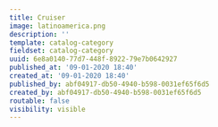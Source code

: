 ```yaml
---
title: Cruiser
image: latinoamerica.png
description: ''
template: catalog-category
fieldset: catalog-category
uuid: 6e8a0140-77d7-448f-8922-79e7b0642927
published_at: '09-01-2020 18:40'
created_at: '09-01-2020 18:40'
published_by: abf04917-db50-4940-b598-0031ef65f6d5
created_by: abf04917-db50-4940-b598-0031ef65f6d5
routable: false
visibility: visible
---
```

